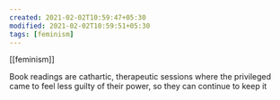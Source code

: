 ```yaml
---
created: 2021-02-02T10:59:47+05:30
modified: 2021-02-02T10:59:51+05:30
tags: [feminism]
---
```

[[feminism]]

Book readings are cathartic, therapeutic sessions where the privileged came to feel less guilty of their power, so they can continue to keep it
